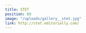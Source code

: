 ```yaml
---
title: STET
position: 69
image: "/uploads/gallery__stet.jpg"
link: http://stet.editorially.com/
---
```


